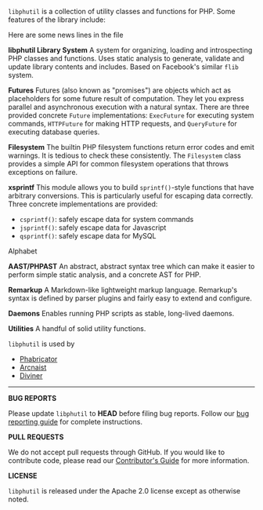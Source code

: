 `libphutil` is a collection of utility classes and functions for PHP. Some
features of the library include:

Here are
some news
lines in
the file

**libphutil Library System**
A system for organizing, loading and introspecting PHP classes and functions.
Uses static analysis to generate, validate and update library contents and
includes. Based on Facebook's similar `flib` system.

**Futures**
Futures (also known as "promises") are objects which act as placeholders for
some future result of computation. They let you express parallel and
asynchronous execution with a natural syntax. There are three provided
concrete `Future` implementations: `ExecFuture` for executing system commands,
`HTTPFuture` for making HTTP requests, and `QueryFuture` for executing database
queries.

**Filesystem**
The builtin PHP filesystem functions return error codes and emit warnings. It is
tedious to check these consistently. The `Filesystem` class provides a simple
API for common filesystem operations that throws exceptions on failure.

**xsprintf**
This module allows you to build `sprintf()`-style functions that have arbitrary
conversions. This is particularly useful for escaping data correctly. Three
concrete implementations are provided:

  - `csprintf()`: safely escape data for system commands
  - `jsprintf()`: safely escape data for Javascript
  - `qsprintf()`: safely escape data for MySQL

Alphabet

**AAST/PHPAST**
An abstract, abstract syntax tree which can make it easier to perform simple
static analysis, and a concrete AST for PHP.

**Remarkup**
A Markdown-like lightweight markup language. Remarkup's syntax is defined by
parser plugins and fairly easy to extend and configure.

**Daemons**
Enables running PHP scripts as stable, long-lived daemons.

**Utilities**
A handful of solid utility functions.

`libphutil` is used by
 - [Phabricator](https://secure.phabricator.com/diffusion/P/)
 - [Arcnaist](https://secure.phabricator.com/diffusion/ARC/)
 - [Diviner](https://secure.phabricator.com/book/phabricator/article/diviner/)


----------


**BUG REPORTS**

Please update `libphutil` to **HEAD** before filing bug reports. Follow our [bug reporting guide](https://secure.phabricator.com/book/phabcontrib/article/bug_reports/) for complete instructions.


**PULL REQUESTS**

We do not accept pull requests through GitHub. If you would like to contribute code, please read our [Contributor's Guide](https://secure.phabricator.com/book/phabcontrib/article/contributing_code/) for more information.

**LICENSE**

`libphutil` is released under the Apache 2.0 license except as otherwise noted.
